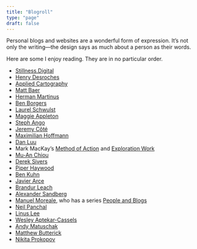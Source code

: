 ```yaml
---
title: "Blogroll"
type: "page"
draft: false
---
```


Personal blogs and websites are a wonderful form of expression. It’s not only the writing—the design says as much about a person as their words.

Here are some I enjoy reading. They are in no particular order.

- [Stillness.Digital](https://stillness.digital/)
- [Henry Desroches](https://henry.codes/)
- [Applied Cartography](https://jmduke.com/)
- [Matt Baer](https://write.as/matt/)
- [Herman Martinus](https://herman.bearblog.dev/)
- [Ben Borgers](https://ben.page/)
- [Laurel Schwulst](https://laurelschwulst.com/)
- [Maggie Appleton](https://maggieappleton.com/)
- [Steph Ango](https://stephango.com/)
- [Jeremy Côté](https://jeremycote.net/)
- [Maximilian Hoffmann](https://max.hn/)
- [Dan Luu](https://danluu.com/)
- Mark MacKay’s [Method of Action](https://method.ac/writing/) and [Exploration Work](https://exploration.work/)
- [Mu-An Chiou](https://muan.co/)
- [Derek Sivers](https://sive.rs/blog)
- [Piper Haywood](https://piperhaywood.com/)
- [Ben Kuhn](https://www.benkuhn.net/)
- [Javier Arce](https://javier.computer/)
- [Brandur Leach](https://brandur.org/)
- [Alexander Sandberg](https://alexandersandberg.com/)
- [Manuel Moreale](https://manuelmoreale.com/), who has a series [People and Blogs](https://peopleandblogs.com/)
- [Neil Panchal](https://neil.computer/)
- [Linus Lee](https://thesephist.com/)
- [Wesley Aptekar-Cassels](https://notebook.wesleyac.com/)
- [Andy Matuschak](https://andymatuschak.org/)
- [Matthew Butterick](https://matthewbutterick.com/chron/)
- [Nikita Prokopov](https://tonsky.me/)
